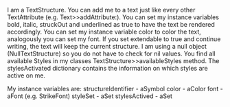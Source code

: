 I am a TextStructure. You can add me to a text just like every other TextAttribute (e.g. Text>>addAttribute:).
You can set my instance variables bold, italic, struckOut and underlined as true to have the text be rendered accordingly. You can set my instance variable color to color the text, analogously you can set my font. 
If you set extendable to true and continue writing, the text will keep the current structure. I am using a null object (NullTextStructure) so you do not have to check for nil values.
You find all available Styles in my classes TextStructure>>availableStyles method.
The stylesActivated dictionary contains the information on which styles are active on me.

My instance variables are: 
structureIdentifier - aSymbol
color - aColor
font - aFont (e.g. StrikeFont)
styleSet - aSet
stylesActived - aSet